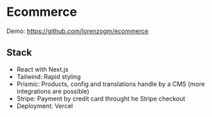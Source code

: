 # Ecommerce

Demo: https://github.com/lorenzogm/ecommerce

## Stack

- React with Next.js
- Tailwind: Rapid styling
- Prismic: Products, config and translations handle by a CMS (more integrations are possible)
- Stripe: Payment by credit card throught he Stripe checkout
- Deployment: Vercel
